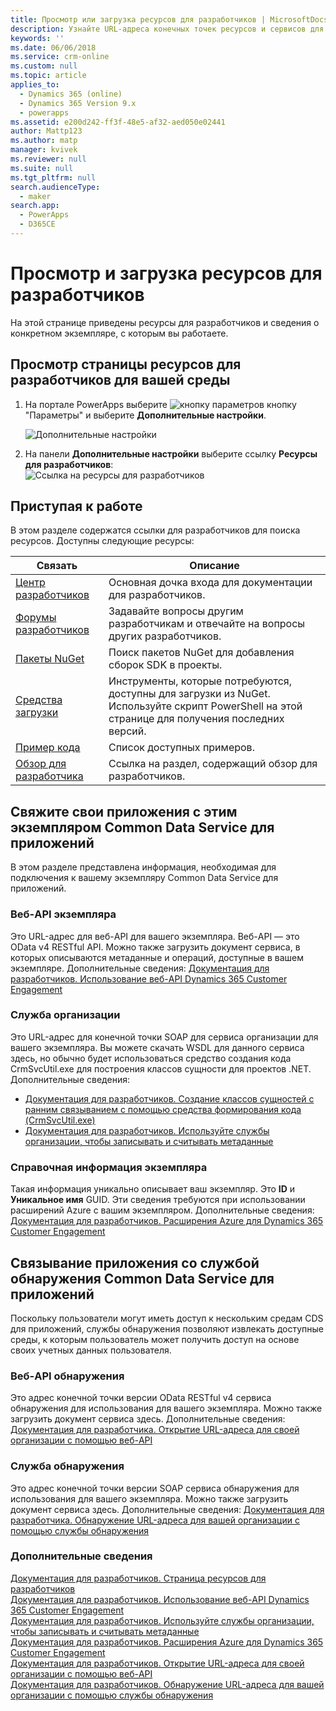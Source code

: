 ```yaml
---
title: Просмотр или загрузка ресурсов для разработчиков | MicrosoftDocs
description: Узнайте URL-адреса конечных точек ресурсов и сервисов для
keywords: ''
ms.date: 06/06/2018
ms.service: crm-online
ms.custom: null
ms.topic: article
applies_to:
  - Dynamics 365 (online)
  - Dynamics 365 Version 9.x
  - powerapps
ms.assetid: e200d242-ff3f-48e5-af32-aed050e02441
author: Mattp123
ms.author: matp
manager: kvivek
ms.reviewer: null
ms.suite: null
ms.tgt_pltfrm: null
search.audienceType:
  - maker
search.app:
  - PowerApps
  - D365CE
---
```

<!-- TODO: The Developer Resources page have to be updated to match this page -->

# <a name="view-or-download-developer-resources"></a>Просмотр и загрузка ресурсов для разработчиков

На этой странице приведены ресурсы для разработчиков и сведения о конкретном экземпляре, с которым вы работаете. 

## <a name="view-the-developer-resources-page-for-your-environment"></a>Просмотр страницы ресурсов для разработчиков для вашей среды

1. На портале PowerApps выберите ![кнопку параметров](../../administrator/media/settings-button-nav-bar.png) кнопку "Параметры" и выберите **Дополнительные настройки**.

    ![Дополнительные настройки](media/advanced-customizations-menu.png)

1. На панели **Дополнительные настройки** выберите ссылку **Ресурсы для разработчиков**:<br />![Ссылка на ресурсы для разработчиков](media/developer-resources-link.png)

## <a name="getting-started"></a>Приступая к работе 

В этом разделе содержатся ссылки для разработчиков для поиска ресурсов. Доступны следующие ресурсы:


|Связать |Описание|
|---------|---------|
|[Центр разработчиков](https://go.microsoft.com/fwlink/?LinkId=551006)|Основная дочка входа для документации для разработчиков.|
|[Форумы разработчиков](https://go.microsoft.com/fwlink/?LinkId=550993)|Задавайте вопросы другим разработчикам и отвечайте на вопросы других разработчиков.|
|[Пакеты NuGet](https://go.microsoft.com/fwlink/?LinkId=550994)|Поиск пакетов NuGet для добавления сборок SDK в проекты.|
|[Средства загрузки](https://go.microsoft.com/fwlink/?LinkID=512122)|Инструменты, которые потребуются, доступны для загрузки из NuGet. Используйте скрипт PowerShell на этой странице для получения последних версий.|
|[Пример кода](https://go.microsoft.com/fwlink/?LinkId=553007)|Список доступных примеров.|
|[Обзор для разработчика](https://go.microsoft.com/fwlink/?LinkId=550995)|Ссылка на раздел, содержащий обзор для разработчиков.|

<!-- TODO update 512122 to go to https://docs.microsoft.com/dynamics365/customer-engagement/developer/download-tools-nuget -->


## <a name="connect-your-apps-to-this-instance-of-common-data-service-for-apps"></a>Свяжите свои приложения с этим экземпляром Common Data Service для приложений

В этом разделе представлена информация, необходимая для подключения к вашему экземпляру Common Data Service для приложений.

### <a name="instance-web-api"></a>Веб-API экземпляра

Это URL-адрес для веб-API для вашего экземпляра. Веб-API — это OData v4 RESTful API. Можно также загрузить документ сервиса, в которых описываются метаданные и операций, доступные в вашем экземпляре. Дополнительные сведения: [Документация для разработчиков. Использование веб-API Dynamics 365 Customer Engagement](/dynamics365/customer-engagement/developer/use-microsoft-dynamics-365-web-api)

### <a name="organization-service"></a>Служба организации

Это URL-адрес для конечной точки SOAP для сервиса организации для вашего экземпляра.
Вы можете скачать WSDL для данного сервиса здесь, но обычно будет использоваться средство создания кода CrmSvcUtil.exe для построения классов сущности для проектов .NET. Дополнительные сведения: 
- [Документация для разработчиков. Создание классов сущностей с ранним связыванием с помощью средства формирования кода (CrmSvcUtil.exe)](/dynamics365/customer-engagement/developer/org-service/create-early-bound-entity-classes-code-generation-tool)
- [Документация для разработчиков. Используйте службы организации, чтобы записывать и считывать метаданные](/dynamics365/customer-engagement/developer/org-service/use-organization-service-read-write-data-metadata)

### <a name="instance-reference-information"></a>Справочная информация экземпляра

Такая информация уникально описывает ваш экземпляр. Это **ID** и **Уникальное имя** GUID.
Эти сведения требуются при использовании расширений Azure с вашим экземпляром.
Дополнительные сведения: [Документация для разработчиков. Расширения Azure для Dynamics 365 Customer Engagement](/dynamics365/customer-engagement/developer/azure-extensions)

## <a name="connect-your-apps-to-the-common-data-service-for-apps-discovery-service"></a>Связывание приложения со службой обнаружения Common Data Service для приложений

Поскольку пользователи могут иметь доступ к нескольким средам CDS для приложений, службы обнаружения позволяют извлекать доступные среды, к которым пользователь может получить доступ на основе своих учетных данных пользователя.

### <a name="discovery-web-api"></a>Веб-API обнаружения

Это адрес конечной точки версии OData RESTful v4 сервиса обнаружения для использования для вашего экземпляра. Можно также загрузить документ сервиса здесь.
Дополнительные сведения: [Документация для разработчика. Открытие URL-адреса для своей организации с помощью веб-API](/dynamics365/customer-engagement/developer/webapi/discover-url-organization-web-api)


### <a name="discovery-service"></a>Служба обнаружения

Это адрес конечной точки версии SOAP сервиса обнаружения для использования для вашего экземпляра. Можно также загрузить документ сервиса здесь.
Дополнительные сведения: [Документация для разработчика. Обнаружение URL-адреса для вашей организации с помощью службы обнаружения](/dynamics365/customer-engagement/developer/org-service/discover-url-organization-organization-service)
  
### <a name="more-information"></a>Дополнительные сведения

[Документация для разработчиков. Страница ресурсов для разработчиков](/dynamics365/customer-engagement/developer/developer-resources-page)<br />
[Документация для разработчиков. Использование веб-API Dynamics 365 Customer Engagement](/dynamics365/customer-engagement/developer/use-microsoft-dynamics-365-web-api)<br />
[Документация для разработчиков. Используйте службы организации, чтобы записывать и считывать метаданные](/dynamics365/customer-engagement/developer/org-service/use-organization-service-read-write-data-metadata)<br />
[Документация для разработчиков. Расширения Azure для Dynamics 365 Customer Engagement](/dynamics365/customer-engagement/developer/azure-extensions)<br />
[Документация для разработчиков. Открытие URL-адреса для своей организации с помощью веб-API](/dynamics365/customer-engagement/developer/webapi/discover-url-organization-web-api)<br />
[Документация для разработчиков. Обнаружение URL-адреса для вашей организации с помощью службы обнаружения](/dynamics365/customer-engagement/developer/org-service/discover-url-organization-organization-service)
  

